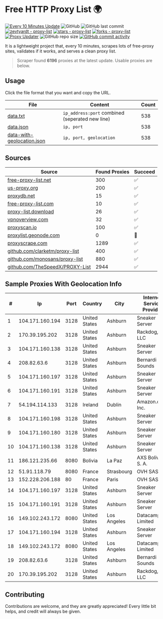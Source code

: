 
# Free HTTP Proxy List 🌍

[![Every 10 Minutes Update](https://github.com/mertguvencli/http-proxy-list/actions/workflows/main.yml/badge.svg?branch=main)](https://github.com/mertguvencli/http-proxy-list/actions/workflows/main.yml)
![GitHub](https://img.shields.io/github/license/mertguvencli/http-proxy-list)
![GitHub last commit](https://img.shields.io/github/last-commit/mertguvencli/http-proxy-list)
[![zevtyardt - proxy-list](https://img.shields.io/static/v1?label=zevtyardt&message=proxy-list&color=blue&logo=github)](https://github.com/zevtyardt/proxy-list "Go to GitHub repo")
[![stars - proxy-list](https://img.shields.io/github/stars/zevtyardt/proxy-list?style=social)](https://github.com/zevtyardt/proxy-list)
[![forks - proxy-list](https://img.shields.io/github/forks/zevtyardt/proxy-list?style=social)](https://github.com/zevtyardt/proxy-list)
[![Proxy Updater](https://github.com/zevtyardt/proxy-list/workflows/Proxy%20Updater/badge.svg)](https://github.com/zevtyardt/proxy-list/actions?query=workflow:"Proxy+Updater")
![GitHub repo size](https://img.shields.io/github/repo-size/zevtyardt/proxy-list)
[![GitHub commit activity](https://img.shields.io/github/commit-activity/m/zevtyardt/proxy-list?logo=commits)](https://github.com/zevtyardt/proxy-list/commits/main)

It is a lightweight project that, every 10 minutes, scrapes lots of free-proxy sites, validates if it works, and serves a clean proxy list.

> Scraper found **6196** proxies at the latest update. Usable proxies are below.

## Usage

Click the file format that you want and copy the URL.

|File|Content|Count|
|----|-------|-----|
|[data.txt](https://raw.githubusercontent.com/mertguvencli/http-proxy-list/main/proxy-list/data.txt)|`ip_address:port` combined (seperated new line)|538|
|[data.json](https://raw.githubusercontent.com/mertguvencli/http-proxy-list/main/proxy-list/data.json)|`ip, port`|538|
|[data-with-geolocation.json](https://raw.githubusercontent.com/mertguvencli/http-proxy-list/main/proxy-list/data-with-geolocation.json)|`ip, port, geolocation`|538|

## Sources

|Source|Found Proxies|Succeed|
|------|-------------|-------|
|[free-proxy-list.net](https://free-proxy-list.net)|300|✅|
|[us-proxy.org](https://www.us-proxy.org)|200|✅|
|[proxydb.net](http://proxydb.net)|15|✅|
|[free-proxy-list.com](https://free-proxy-list.com/?page=&port=&type%5B%5D=http&type%5B%5D=https&up_time=0&search=Search)|10|✅|
|[proxy-list.download](https://www.proxy-list.download/HTTP)|26|✅|
|[vpnoverview.com](https://vpnoverview.com/privacy/anonymous-browsing/free-proxy-servers)|32|✅|
|[proxyscan.io](https://www.proxyscan.io)|100|✅|
|[proxylist.geonode.com](https://proxylist.geonode.com/api/proxy-list?limit=300&page=1&sort_by=lastChecked&sort_type=desc&protocols=http,https)|0|🚫|
|[proxyscrape.com](https://api.proxyscrape.com/v2/?request=displayproxies&protocol=http&timeout=10000&country=all&ssl=all&anonymity=all)|1289|✅|
|[github.com/clarketm/proxy-list](https://raw.githubusercontent.com/clarketm/proxy-list/master/proxy-list-raw.txt)|400|✅|
|[github.com/monosans/proxy-list](https://raw.githubusercontent.com/monosans/proxy-list/main/proxies/http.txt)|880|✅|
|[github.com/TheSpeedX/PROXY-List](https://raw.githubusercontent.com/TheSpeedX/PROXY-List/master/http.txt)|2944|✅|


## Sample Proxies With Geolocation Info

|#|Ip|Port|Country|City|Internet Service Provider|
|-|--|----|-------|----|-------------------------|
|1|104.171.160.194|3128|United States|Ashburn|Sneaker Server|
|2|170.39.195.202|3128|United States|Ashburn|Rackdog, LLC|
|3|104.171.160.138|3128|United States|Ashburn|Sneaker Server|
|4|208.82.63.6|3128|United States|Ashburn|Bernardi Sounds|
|5|104.171.160.197|3128|United States|Ashburn|Sneaker Server|
|6|104.171.160.191|3128|United States|Ashburn|Sneaker Server|
|7|54.194.114.133|3128|Ireland|Dublin|Amazon.com, Inc.|
|8|104.171.160.198|3128|United States|Ashburn|Sneaker Server|
|9|104.171.160.180|3128|United States|Ashburn|Sneaker Server|
|10|104.171.160.138|3128|United States|Ashburn|Sneaker Server|
|11|186.121.235.66|8080|Bolivia|La Paz|AXS Bolivia S. A.|
|12|51.91.118.79|8080|France|Strasbourg|OVH SAS|
|13|152.228.206.188|80|France|Paris|OVH SAS|
|14|104.171.160.197|3128|United States|Ashburn|Sneaker Server|
|15|104.171.160.191|3128|United States|Ashburn|Sneaker Server|
|16|149.102.243.172|8080|United States|Los Angeles|Datacamp Limited|
|17|104.171.160.194|3128|United States|Ashburn|Sneaker Server|
|18|149.102.243.172|8080|United States|Los Angeles|Datacamp Limited|
|19|208.82.63.6|3128|United States|Ashburn|Bernardi Sounds|
|20|170.39.195.202|3128|United States|Ashburn|Rackdog, LLC|



## Contributing

Contributions are welcome, and they are greatly appreciated! Every
little bit helps, and credit will always be given.

